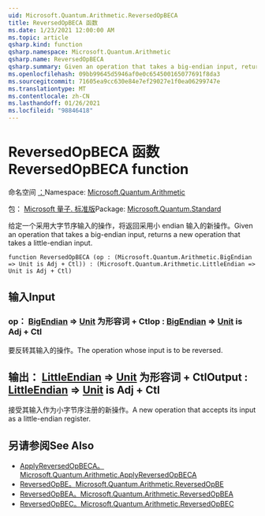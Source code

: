 ```yaml
---
uid: Microsoft.Quantum.Arithmetic.ReversedOpBECA
title: ReversedOpBECA 函数
ms.date: 1/23/2021 12:00:00 AM
ms.topic: article
qsharp.kind: function
qsharp.namespace: Microsoft.Quantum.Arithmetic
qsharp.name: ReversedOpBECA
qsharp.summary: Given an operation that takes a big-endian input, returns a new operation that takes a little-endian input.
ms.openlocfilehash: 09bb99645d5946af0e0c654500165077691f8da3
ms.sourcegitcommit: 71605ea9cc630e84e7ef29027e1f0ea06299747e
ms.translationtype: MT
ms.contentlocale: zh-CN
ms.lasthandoff: 01/26/2021
ms.locfileid: "98846418"
---
```

# <a name="reversedopbeca-function"></a><span data-ttu-id="01c27-102">ReversedOpBECA 函数</span><span class="sxs-lookup"><span data-stu-id="01c27-102">ReversedOpBECA function</span></span>

<span data-ttu-id="01c27-103">命名空间 [：](xref:Microsoft.Quantum.Arithmetic)</span><span class="sxs-lookup"><span data-stu-id="01c27-103">Namespace: [Microsoft.Quantum.Arithmetic](xref:Microsoft.Quantum.Arithmetic)</span></span>

<span data-ttu-id="01c27-104">包： [Microsoft 量子. 标准版](https://nuget.org/packages/Microsoft.Quantum.Standard)</span><span class="sxs-lookup"><span data-stu-id="01c27-104">Package: [Microsoft.Quantum.Standard](https://nuget.org/packages/Microsoft.Quantum.Standard)</span></span>


<span data-ttu-id="01c27-105">给定一个采用大字节序输入的操作，将返回采用小 endian 输入的新操作。</span><span class="sxs-lookup"><span data-stu-id="01c27-105">Given an operation that takes a big-endian input, returns a new operation that takes a little-endian input.</span></span>

```qsharp
function ReversedOpBECA (op : (Microsoft.Quantum.Arithmetic.BigEndian => Unit is Adj + Ctl)) : (Microsoft.Quantum.Arithmetic.LittleEndian => Unit is Adj + Ctl)
```


## <a name="input"></a><span data-ttu-id="01c27-106">输入</span><span class="sxs-lookup"><span data-stu-id="01c27-106">Input</span></span>

### <a name="op--bigendian--unit--is-adj--ctl"></a><span data-ttu-id="01c27-107">op： [BigEndian](xref:Microsoft.Quantum.Arithmetic.BigEndian) => [Unit](xref:microsoft.quantum.lang-ref.unit)  为形容词 + Ctl</span><span class="sxs-lookup"><span data-stu-id="01c27-107">op : [BigEndian](xref:Microsoft.Quantum.Arithmetic.BigEndian) => [Unit](xref:microsoft.quantum.lang-ref.unit)  is Adj + Ctl</span></span>

<span data-ttu-id="01c27-108">要反转其输入的操作。</span><span class="sxs-lookup"><span data-stu-id="01c27-108">The operation whose input is to be reversed.</span></span>



## <a name="output--littleendian--unit--is-adj--ctl"></a><span data-ttu-id="01c27-109">输出： [LittleEndian](xref:Microsoft.Quantum.Arithmetic.LittleEndian) => [Unit](xref:microsoft.quantum.lang-ref.unit)  为形容词 + Ctl</span><span class="sxs-lookup"><span data-stu-id="01c27-109">Output : [LittleEndian](xref:Microsoft.Quantum.Arithmetic.LittleEndian) => [Unit](xref:microsoft.quantum.lang-ref.unit)  is Adj + Ctl</span></span>

<span data-ttu-id="01c27-110">接受其输入作为小字节序注册的新操作。</span><span class="sxs-lookup"><span data-stu-id="01c27-110">A new operation that accepts its input as a little-endian register.</span></span>

## <a name="see-also"></a><span data-ttu-id="01c27-111">另请参阅</span><span class="sxs-lookup"><span data-stu-id="01c27-111">See Also</span></span>

- [<span data-ttu-id="01c27-112">ApplyReversedOpBECA。</span><span class="sxs-lookup"><span data-stu-id="01c27-112">Microsoft.Quantum.Arithmetic.ApplyReversedOpBECA</span></span>](xref:Microsoft.Quantum.Arithmetic.ApplyReversedOpBECA)
- [<span data-ttu-id="01c27-113">ReversedOpBE。</span><span class="sxs-lookup"><span data-stu-id="01c27-113">Microsoft.Quantum.Arithmetic.ReversedOpBE</span></span>](xref:Microsoft.Quantum.Arithmetic.ReversedOpBE)
- [<span data-ttu-id="01c27-114">ReversedOpBEA。</span><span class="sxs-lookup"><span data-stu-id="01c27-114">Microsoft.Quantum.Arithmetic.ReversedOpBEA</span></span>](xref:Microsoft.Quantum.Arithmetic.ReversedOpBEA)
- [<span data-ttu-id="01c27-115">ReversedOpBEC。</span><span class="sxs-lookup"><span data-stu-id="01c27-115">Microsoft.Quantum.Arithmetic.ReversedOpBEC</span></span>](xref:Microsoft.Quantum.Arithmetic.ReversedOpBEC)